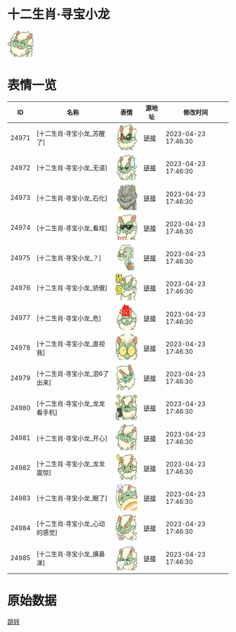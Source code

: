 # 十二生肖·寻宝小龙

<img src="./cover.png" height="60" alt="cover" />

# 表情一览

|ID|名称|表情|源地址|修改时间|
|----|----|----|----|----|
|24971|[十二生肖·寻宝小龙_苏醒了]|<img src="./pic/024971_%5B十二生肖·寻宝小龙_苏醒了%5D.png" height="60" alt="苏醒了"/>|[链接](https://i0.hdslb.com/bfs/garb/2657e10cdc7ab7a3aaa5cb7dbb400d2f1f1357bd.png)|2023-04-23 17:46:30|
|24972|[十二生肖·寻宝小龙_无语]|<img src="./pic/024972_%5B十二生肖·寻宝小龙_无语%5D.png" height="60" alt="无语"/>|[链接](https://i0.hdslb.com/bfs/garb/72a97b6481aaaa368c00d9c768ad10293e8fa863.png)|2023-04-23 17:46:30|
|24973|[十二生肖·寻宝小龙_石化]|<img src="./pic/024973_%5B十二生肖·寻宝小龙_石化%5D.png" height="60" alt="石化"/>|[链接](https://i0.hdslb.com/bfs/garb/25d815354f341406ce224c0ba9e8ae52e2b23257.png)|2023-04-23 17:46:30|
|24974|[十二生肖·寻宝小龙_看戏]|<img src="./pic/024974_%5B十二生肖·寻宝小龙_看戏%5D.png" height="60" alt="看戏"/>|[链接](https://i0.hdslb.com/bfs/garb/89c6cc0dd0b30ef98c8a7338786ecf7858203ca0.png)|2023-04-23 17:46:30|
|24975|[十二生肖·寻宝小龙_？]|<img src="./pic/024975_%5B十二生肖·寻宝小龙_？%5D.png" height="60" alt="？"/>|[链接](https://i0.hdslb.com/bfs/garb/1dd8ee10d36bc091f6e88993b2f4d6ea02c6b63f.png)|2023-04-23 17:46:30|
|24976|[十二生肖·寻宝小龙_骄傲]|<img src="./pic/024976_%5B十二生肖·寻宝小龙_骄傲%5D.png" height="60" alt="骄傲"/>|[链接](https://i0.hdslb.com/bfs/garb/ba2c287081d9b10d82f839ca9bdc7f6438e4f763.png)|2023-04-23 17:46:30|
|24977|[十二生肖·寻宝小龙_危]|<img src="./pic/024977_%5B十二生肖·寻宝小龙_危%5D.png" height="60" alt="危"/>|[链接](https://i0.hdslb.com/bfs/garb/1d99dd3003a756de9da51d4e173ae9cb837ad33b.png)|2023-04-23 17:46:30|
|24978|[十二生肖·寻宝小龙_直视我]|<img src="./pic/024978_%5B十二生肖·寻宝小龙_直视我%5D.png" height="60" alt="直视我"/>|[链接](https://i0.hdslb.com/bfs/garb/dc5ef7722a6b5ce0c9dbced7c2bae14fa8446119.png)|2023-04-23 17:46:30|
|24979|[十二生肖·寻宝小龙_泪6了出来]|<img src="./pic/024979_%5B十二生肖·寻宝小龙_泪6了出来%5D.png" height="60" alt="泪6了出来"/>|[链接](https://i0.hdslb.com/bfs/garb/0bb78b9e94cf783d596030d7dbe7abfc7dc3c22c.png)|2023-04-23 17:46:30|
|24980|[十二生肖·寻宝小龙_龙龙看手机]|<img src="./pic/024980_%5B十二生肖·寻宝小龙_龙龙看手机%5D.png" height="60" alt="龙龙看手机"/>|[链接](https://i0.hdslb.com/bfs/garb/171b190a8aa4ff05895459a5536808d188dc55bc.png)|2023-04-23 17:46:30|
|24981|[十二生肖·寻宝小龙_开心]|<img src="./pic/024981_%5B十二生肖·寻宝小龙_开心%5D.png" height="60" alt="开心"/>|[链接](https://i0.hdslb.com/bfs/garb/41296ed61a2df1ad5cd1404755f9f6fb5a7c2b4c.png)|2023-04-23 17:46:30|
|24982|[十二生肖·寻宝小龙_龙龙震惊]|<img src="./pic/024982_%5B十二生肖·寻宝小龙_龙龙震惊%5D.png" height="60" alt="龙龙震惊"/>|[链接](https://i0.hdslb.com/bfs/garb/269808479cbd6848bb376ab6f10ca90cff59dbd6.png)|2023-04-23 17:46:30|
|24983|[十二生肖·寻宝小龙_眠了]|<img src="./pic/024983_%5B十二生肖·寻宝小龙_眠了%5D.png" height="60" alt="眠了"/>|[链接](https://i0.hdslb.com/bfs/garb/0d0701c35488a30c4c72da8b5760891506ad6412.png)|2023-04-23 17:46:30|
|24984|[十二生肖·寻宝小龙_心动的感觉]|<img src="./pic/024984_%5B十二生肖·寻宝小龙_心动的感觉%5D.png" height="60" alt="心动的感觉"/>|[链接](https://i0.hdslb.com/bfs/garb/8feafdef0822f02699672ddd76eca453401ab2cc.png)|2023-04-23 17:46:30|
|24985|[十二生肖·寻宝小龙_擤鼻涕]|<img src="./pic/024985_%5B十二生肖·寻宝小龙_擤鼻涕%5D.png" height="60" alt="擤鼻涕"/>|[链接](https://i0.hdslb.com/bfs/garb/848100592aa455701c072df1b8e408a8f83f6973.png)|2023-04-23 17:46:30|

# 原始数据

[跳转](./raw.json)

